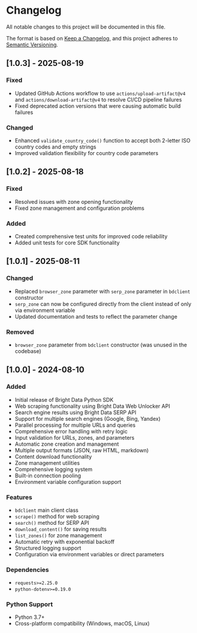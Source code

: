 # Changelog

All notable changes to this project will be documented in this file.

The format is based on [Keep a Changelog](https://keepachangelog.com/en/1.0.0/),
and this project adheres to [Semantic Versioning](https://semver.org/spec/v2.0.0.html).

## [1.0.3] - 2025-08-19

### Fixed
- Updated GitHub Actions workflow to use `actions/upload-artifact@v4` and `actions/download-artifact@v4` to resolve CI/CD pipeline failures
- Fixed deprecated action versions that were causing automatic build failures

### Changed
- Enhanced `validate_country_code()` function to accept both 2-letter ISO country codes and empty strings
- Improved validation flexibility for country code parameters

## [1.0.2] - 2025-08-18

### Fixed
- Resolved issues with zone opening functionality
- Fixed zone management and configuration problems

### Added
- Created comprehensive test units for improved code reliability
- Added unit tests for core SDK functionality

## [1.0.1] - 2025-08-11

### Changed
- Replaced `browser_zone` parameter with `serp_zone` parameter in `bdclient` constructor
- `serp_zone` can now be configured directly from the client instead of only via environment variable
- Updated documentation and tests to reflect the parameter change

### Removed  
- `browser_zone` parameter from `bdclient` constructor (was unused in the codebase)

## [1.0.0] - 2024-08-10

### Added
- Initial release of Bright Data Python SDK
- Web scraping functionality using Bright Data Web Unlocker API
- Search engine results using Bright Data SERP API
- Support for multiple search engines (Google, Bing, Yandex)
- Parallel processing for multiple URLs and queries
- Comprehensive error handling with retry logic
- Input validation for URLs, zones, and parameters
- Automatic zone creation and management
- Multiple output formats (JSON, raw HTML, markdown)
- Content download functionality
- Zone management utilities
- Comprehensive logging system
- Built-in connection pooling
- Environment variable configuration support

### Features
- `bdclient` main client class
- `scrape()` method for web scraping
- `search()` method for SERP API
- `download_content()` for saving results
- `list_zones()` for zone management
- Automatic retry with exponential backoff
- Structured logging support
- Configuration via environment variables or direct parameters

### Dependencies
- `requests>=2.25.0`
- `python-dotenv>=0.19.0`

### Python Support
- Python 3.7+
- Cross-platform compatibility (Windows, macOS, Linux)
